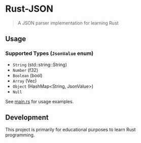 # Rust-JSON

> A JSON parser implementation for learning Rust

## Usage

### Supported Types (`JsonValue` enum)

- `String` (std::string::String)
- `Number` (f32)
- `Boolean` (bool)
- `Array` (Vec<JsonValue>)
- `Object` (HashMap<String, JsonValue>)
- `Null`

See [main.rs](src/main.rs) for usage examples.

## Development

This project is primarily for educational purposes to learn Rust programming.